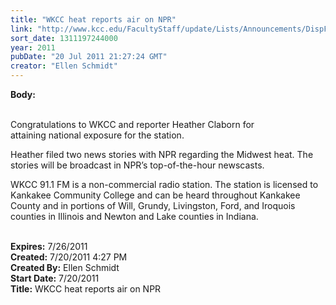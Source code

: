 ```yaml
---
title: "WKCC heat reports air on NPR"
link: "http://www.kcc.edu/FacultyStaff/update/Lists/Announcements/DispForm.aspx?ID=385"
sort_date: 1311197244000
year: 2011
pubDate: "20 Jul 2011 21:27:24 GMT"
creator: "Ellen Schmidt"
---
```


<div><b>Body:</b> <div class=ExternalClass584BFF3B088A4F488CB47514EB1CE10C>
<p><br>Congratulations to WKCC and reporter Heather Claborn for <br>attaining national exposure for the station. </p>
<p>Heather filed two news stories with NPR regarding the Midwest heat. The stories will be broadcast in NPR’s top-of-the-hour newscasts.</p>
<p>WKCC 91.1 FM is a non-commercial radio station. The station is licensed to Kankakee Community College and can be heard throughout Kankakee County and in portions of Will, Grundy, Livingston, Ford, and Iroquois counties in Illinois and Newton and Lake counties in Indiana.<br>    <br></p></div></div>
<div><b>Expires:</b> 7/26/2011</div>
<div><b>Created:</b> 7/20/2011 4:27 PM</div>
<div><b>Created By:</b> Ellen Schmidt</div>
<div><b>Start Date:</b> 7/20/2011</div>
<div><b>Title:</b> WKCC heat reports air on NPR</div>
